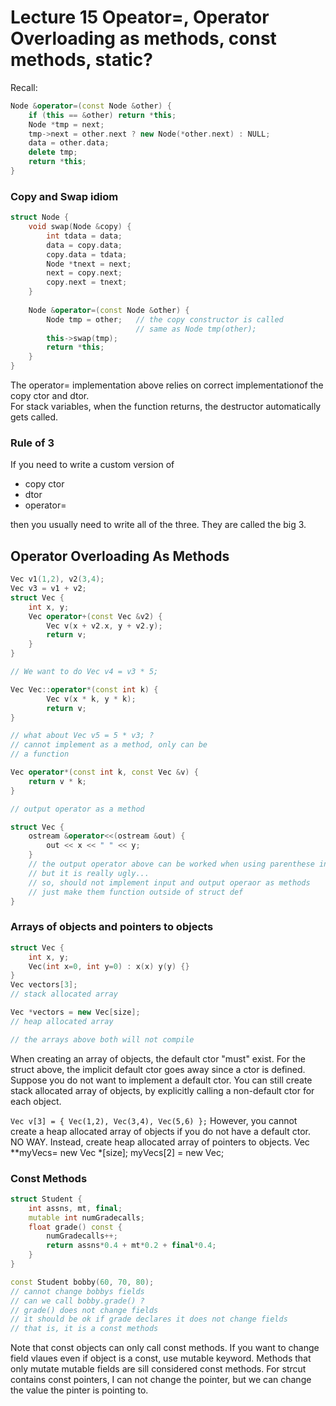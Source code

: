 # Lecture 15 Opeator=, Operator Overloading as methods, const methods, static?

Recall:

```c++
Node &operator=(const Node &other) {
	if (this == &other) return *this;
	Node *tmp = next;
	tmp->next = other.next ? new Node(*other.next) : NULL;
	data = other.data;
	delete tmp;
	return *this;
}
```

### Copy and Swap idiom

```c++
struct Node {
	void swap(Node &copy) {
		int tdata = data;
		data = copy.data;
		copy.data = tdata;
		Node *tnext = next;
		next = copy.next;
		copy.next = tnext;
	}
	
	Node &operator=(const Node &other) {
		Node tmp = other;   // the copy constructor is called
		                    // same as Node tmp(other);
		this->swap(tmp);
		return *this;
	}
}
```

The operator= implementation above relies on correct implementationof the copy 
ctor and dtor.  
For stack variables, when the function returns, the destructor automatically
gets called.

### Rule of 3
If you need to write a custom version of 

 - copy ctor
 - dtor
 - operator=

then you usually need to write all of the three.
They are called the big 3.

## Operator Overloading As Methods

```c++
Vec v1(1,2), v2(3,4);
Vec v3 = v1 + v2;
struct Vec {
	int x, y;
	Vec operator+(const Vec &v2) {
		Vec v(x + v2.x, y + v2.y);
		return v;
	}
}

// We want to do Vec v4 = v3 * 5;

Vec Vec::operator*(const int k) {
		Vec v(x * k, y * k);
		return v;
}

// what about Vec v5 = 5 * v3; ?
// cannot implement as a method, only can be 
// a function

Vec operator*(const int k, const Vec &v) {
	return v * k;
}

// output operator as a method

struct Vec {
	ostream &operator<<(ostream &out) {
		out << x << " " << y;
	}
	// the output operator above can be worked when using parenthese in expression
	// but it is really ugly...
	// so, should not implement input and output operaor as methods
	// just make them function outside of struct def
}
```

### Arrays of objects and pointers to objects

```c++
struct Vec {
	int x, y;
	Vec(int x=0, int y=0) : x(x) y(y) {}
}
Vec vectors[3];
// stack allocated array

Vec *vectors = new Vec[size];
// heap allocated array

// the arrays above both will not compile
```

When creating an array of objects, the default ctor "must" exist.
For the struct above, the implicit default ctor goes away since a ctor is defined.
Suppose you do not want to implement a default ctor.
You can still create stack allocated array of objects, by explicitly calling a 
non-default ctor for each object.

`Vec v[3] = { Vec(1,2), Vec(3,4), Vec(5,6) };`
However, you cannot create a heap allocated array of objects if you do not have 
a default ctor. NO WAY.
Instead, create heap allocated array of pointers to objects.
Vec **myVecs= new Vec *[size];
myVecs[2] = new Vec;


### Const Methods

```c++
struct Student {
	int assns, mt, final;
	mutable int numGradecalls;
	float grade() const {
		numGradecalls++;
		return assns*0.4 + mt*0.2 + final*0.4;
	}
}

const Student bobby(60, 70, 80);
// cannot change bobbys fields
// can we call bobby.grade() ?
// grade() does not change fields
// it should be ok if grade declares it does not change fields
// that is, it is a const methods
```

Note that const objects can only call const methods.
If you want to change field vlaues even if object is a const, use mutable keyword.
Methods that only mutate mutable fields are sill considered const methods.
For strcut contains const pointers, I can not change the pointer, but we can 
change the value the pinter is pointing to.


